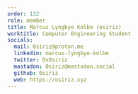 ```yaml
--- 
order: 132
role: member
title: Marcus Lyngbye Kolbe (osiriz)
worktitle: Computer Engineering Student
socials:
  mail: 0siriz@proton.me
  linkedin: marcus-lyngbye-kolbe
  twitter: 0xOsiriz
  mastadon: 0siriz@mastodon.social
  github: 0siriz
  web: https://osiriz.xyz
---
```

